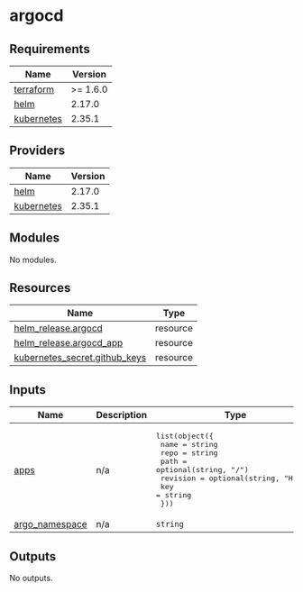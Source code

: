 # argocd

<!-- BEGINNING OF PRE-COMMIT-OPENTOFU DOCS HOOK -->
## Requirements

| Name | Version |
|------|---------|
| <a name="requirement_terraform"></a> [terraform](#requirement\_terraform) | >= 1.6.0 |
| <a name="requirement_helm"></a> [helm](#requirement\_helm) | 2.17.0 |
| <a name="requirement_kubernetes"></a> [kubernetes](#requirement\_kubernetes) | 2.35.1 |

## Providers

| Name | Version |
|------|---------|
| <a name="provider_helm"></a> [helm](#provider\_helm) | 2.17.0 |
| <a name="provider_kubernetes"></a> [kubernetes](#provider\_kubernetes) | 2.35.1 |

## Modules

No modules.

## Resources

| Name | Type |
|------|------|
| [helm_release.argocd](https://registry.terraform.io/providers/hashicorp/helm/2.17.0/docs/resources/release) | resource |
| [helm_release.argocd_app](https://registry.terraform.io/providers/hashicorp/helm/2.17.0/docs/resources/release) | resource |
| [kubernetes_secret.github_keys](https://registry.terraform.io/providers/hashicorp/kubernetes/2.35.1/docs/resources/secret) | resource |

## Inputs

| Name | Description | Type | Default | Required |
|------|-------------|------|---------|:--------:|
| <a name="input_apps"></a> [apps](#input\_apps) | n/a | <pre>list(object({<br/>    name     = string<br/>    repo     = string<br/>    path     = optional(string, "/")<br/>    revision = optional(string, "HEAD")<br/>    key      = string<br/>  }))</pre> | n/a | yes |
| <a name="input_argo_namespace"></a> [argo\_namespace](#input\_argo\_namespace) | n/a | `string` | `"argocd"` | no |

## Outputs

No outputs.
<!-- END OF PRE-COMMIT-OPENTOFU DOCS HOOK -->
